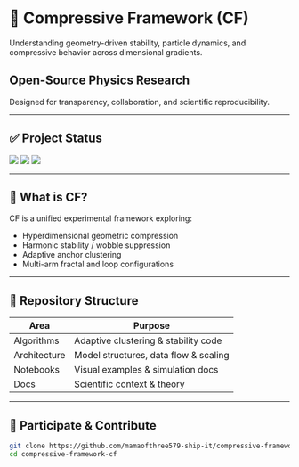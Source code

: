 # 🌌 Compressive Framework (CF)
Understanding geometry-driven stability, particle dynamics, and compressive behavior across dimensional gradients.

<div class="hero-animate">
  <h2>Open-Source Physics Research</h2>
  <p>Designed for transparency, collaboration, and scientific reproducibility.</p>
</div>

---

## ✅ Project Status

<div class="badge-row">
<img src="https://img.shields.io/github/actions/workflow/status/mamaofthree579-ship-it/compressive-framework-cf/ci.yml?branch=main" />
<img src="https://img.shields.io/github/actions/workflow/status/mamaofthree579-ship-it/compressive-framework-cf/notebook-validation.yml?branch=main" />
<img 
src="https://img.shields.io/badge/License-MIT-blue.svg" />
</div>

---

## 📌 What is CF?

CF is a unified experimental framework exploring:

- Hyperdimensional geometric compression
- Harmonic stability / wobble suppression
- Adaptive anchor clustering
- Multi-arm fractal and loop configurations

---

## 📁 Repository Structure

| Area | Purpose |
|------|---------|
| Algorithms | Adaptive clustering & stability code |
| Architecture | Model structures, data flow & scaling |
| Notebooks | Visual examples & simulation docs |
| Docs | Scientific context & theory |

---

## 🚀 Participate & Contribute

```bash
git clone https://github.com/mamaofthree579-ship-it/compressive-framework-cf.git
cd compressive-framework-cf
